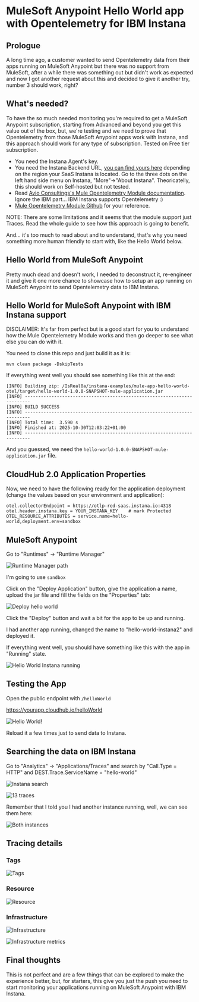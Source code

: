 # MuleSoft Anypoint Hello World app with Opentelemetry for IBM Instana

## Prologue

A long time ago, a customer wanted to send Opentelemetry data from their apps running on MuleSoft Anypoint but there was no support from MuleSoft, after a while there was something out but didn't work as expected and now I got another request about this and decided to give it another try, number 3 should work, right?

## What's needed?

To have the so much needed monitoring you're required to get a MuleSoft Anypoint subscription, starting from Advanced and beyond you get this value out of the box, but, we're testing and we need to prove that Opentelemetry from those MuleSoft Anypoint apps work with Instana, and this approach should work for any type of subscription. Tested on Free tier subscription.

- You need the Instana Agent's key.
- You need the Instana Backend URL, [you can find yours here](https://www.ibm.com/docs/en/instana-observability/1.0.307?topic=instana-backend#endpoints-of-the-instana-backend-otlp-acceptor__title__1) depending on the region your SaaS Instana is located. Go to the three dots on the left hand side menu on Instana, "More"->"About Instana". Theoricatelly, this should work on Self-hosted but not tested.
- Read [Avio Consultings's Mule Opentelemetry Module documentation](https://avioconsulting.github.io/mule-opentelemetry-module/). Ignore the IBM part... IBM Instana supports Opentelemetry :)
- [Mule Opentelemetry Module Github](https://github.com/avioconsulting/mule-opentelemetry-module) for your reference.

NOTE: There are some limitations and it seems that the module support just Traces. Read the whole guide to see how this approach is going to benefit.

And... it's too much to read about and to understand, that's why you need something more human friendly to start with, like the Hello World below.

## Hello World from MuleSoft Anypoint

Pretty much dead and doesn't work, I needed to deconstruct it, re-engineer it and give it one more chance to showcase how to setup an app running on MuleSoft Anypoint to send Opentelemetry data to IBM Instana.

## Hello World for MuleSoft Anypoint with IBM Instana support

DISCLAIMER: It's far from perfect but is a good start for you to understand how the Mule Opentelemetry Module works and then go deeper to see what else you can do with it.

You need to clone this repo and just build it as it is:

```shell
mvn clean package -DskipTests
```

If everything went well you should see something like this at the end:

```shell
[INFO] Building zip: /IsReal8a/instana-examples/mule-app-hello-world-otel/target/hello-world-1.0.0-SNAPSHOT-mule-application.jar
[INFO] ------------------------------------------------------------------------
[INFO] BUILD SUCCESS
[INFO] ------------------------------------------------------------------------
[INFO] Total time:  3.590 s
[INFO] Finished at: 2025-10-30T12:03:22+01:00
[INFO] ------------------------------------------------------------------------
```
And you guessed, we need the `hello-world-1.0.0-SNAPSHOT-mule-application.jar` file.

## CloudHub 2.0 Application Properties

Now, we need to have the following ready for the application deployment (change the values based on your environment and application):

```shell
otel.collectorEndpoint = https://otlp-red-saas.instana.io:4318
otel.header.instana.key = YOUR_INSTANA_KEY    # mark Protected
OTEL_RESOURCE_ATTRIBUTES = service.name=hello-world,deployment.env=sandbox
```

## MuleSoft Anypoint

Go to "Runtimes" -> "Runtime Manager"

![Runtime Manager path](images/image.png)

I'm going to use `sandbox`

Click on the "Deploy Application" button, give the application a name, upload the jar file and fill the fields on the "Properties" tab:

![Deploy hello world](images/image-1.png)

Click the "Deploy" button and wait a bit for the app to be up and running.

I had another app running, changed the name to "hello-world-instana2" and deployed it.

If everything went well, you should have something like this with the app in "Running" state.

![Hello World Instana running](images/image-2.png)

## Testing the App

Open the public endpoint with `/helloWorld`

https://yourapp.cloudhub.io/helloWorld

![Hello World!](images/image-3.png)

Reload it a few times just to send data to Instana.


## Searching the data on IBM Instana

Go to "Analytics" -> "Applications/Traces" and search by "Call.Type = HTTP" and DEST.Trace.ServiceName = "hello-world"

![Instana search](images/image-4.png)

![13 traces](images/image-5.png)

Remember that I told you I had another instance running, well, we can see them here:

![Both instances](images/image-6.png)

## Tracing details

### Tags

![Tags](images/image-7.png)

### Resource

![Resource](images/image-8.png)

### Infrastructure

![Infrastructure](images/image-9.png)

![Infrastructure metrics](images/image-10.png)

## Final thoughts

This is not perfect and are a few things that can be explored to make the experience better, but, for starters, this give you just the push you need to start monitoring your applications running on MuleSoft Anypoint with IBM Instana.
